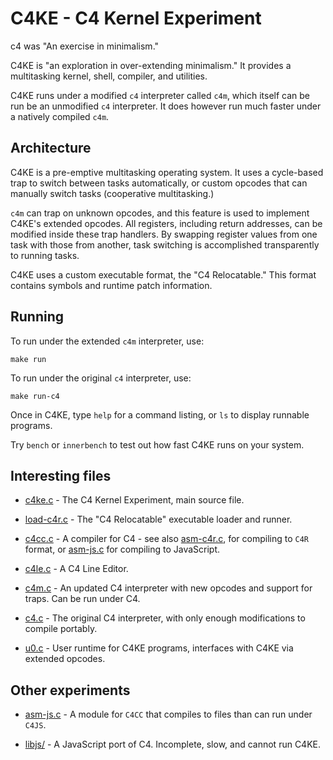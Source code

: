 C4KE - C4 Kernel Experiment
=============================================

c4 was "An exercise in minimalism."

C4KE is "an exploration in over-extending minimalism." It provides a multitasking kernel, shell, compiler, and utilities.

C4KE runs under a modified `c4` interpreter called `c4m`, which itself can be run be an unmodified `c4` interpreter.
It does however run much faster under a natively compiled `c4m`.


Architecture
------------

C4KE is a pre-emptive multitasking operating system. It uses a cycle-based trap to switch between tasks automatically,
or custom opcodes that can manually switch tasks (cooperative multitasking.)

`c4m` can trap on unknown opcodes, and this feature is used to implement C4KE's extended opcodes. All registers, including
return addresses, can be modified inside these trap handlers. By swapping register values from one task with those from another,
task switching is accomplished transparently to running tasks.

C4KE uses a custom executable format, the "C4 Relocatable." This format contains symbols and runtime patch information.


Running
-------

To run under the extended `c4m` interpreter, use:

	make run

To run under the original `c4` interpreter, use:

	make run-c4


Once in C4KE, type `help` for a command listing, or `ls` to display runnable programs.

Try `bench` or `innerbench` to test out how fast C4KE runs on your system.


Interesting files
-----------------

* [c4ke.c](c4ke.c) - The C4 Kernel Experiment, main source file.

* [load-c4r.c](load-c4r.c) - The "C4 Relocatable" executable loader and runner.

* [c4cc.c](c4cc.c) - A compiler for C4 - see also [asm-c4r.c](asm-c4r.c), for compiling to `C4R` format, or [asm-js.c](asm-js.c) for compiling to JavaScript.

* [c4le.c](c4le.c) - A C4 Line Editor.

* [c4m.c](c4m.c) - An updated C4 interpreter with new opcodes and support for traps. Can be run under C4.

* [c4.c](c4.c) - The original C4 interpreter, with only enough modifications to compile portably.

* [u0.c](u0.c) - User runtime for C4KE programs, interfaces with C4KE via extended opcodes.



Other experiments
-----------------

* [asm-js.c](asm-js.c) - A module for `C4CC` that compiles to files than can run under `C4JS`.

* [libjs/](libjs/) - A JavaScript port of C4. Incomplete, slow, and cannot run C4KE.

